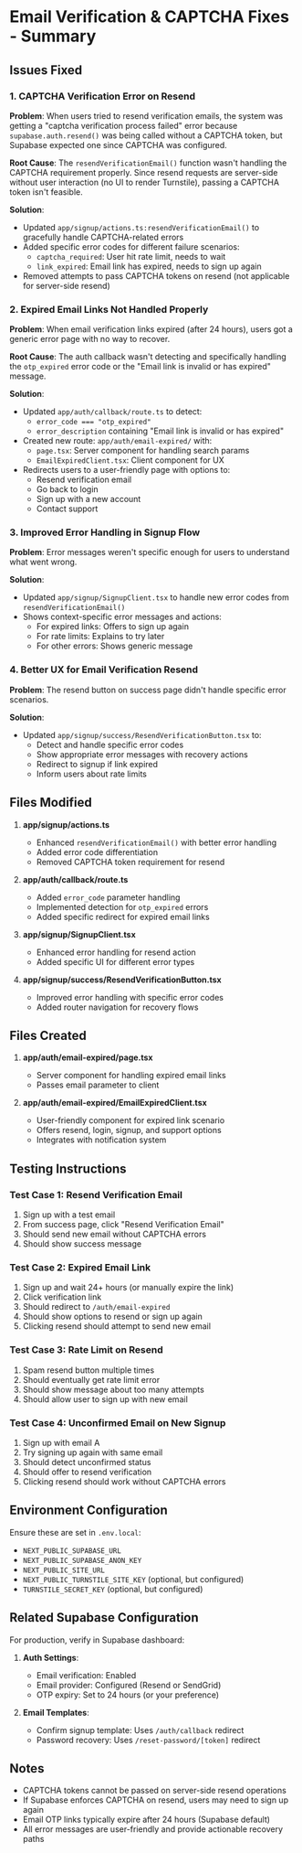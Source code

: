 # Email Verification & CAPTCHA Fixes - Summary

## Issues Fixed

### 1. **CAPTCHA Verification Error on Resend**
**Problem**: When users tried to resend verification emails, the system was getting a "captcha verification process failed" error because `supabase.auth.resend()` was being called without a CAPTCHA token, but Supabase expected one since CAPTCHA was configured.

**Root Cause**: The `resendVerificationEmail()` function wasn't handling the CAPTCHA requirement properly. Since resend requests are server-side without user interaction (no UI to render Turnstile), passing a CAPTCHA token isn't feasible.

**Solution**: 
- Updated `app/signup/actions.ts:resendVerificationEmail()` to gracefully handle CAPTCHA-related errors
- Added specific error codes for different failure scenarios:
  - `captcha_required`: User hit rate limit, needs to wait
  - `link_expired`: Email link has expired, needs to sign up again
- Removed attempts to pass CAPTCHA tokens on resend (not applicable for server-side resend)

### 2. **Expired Email Links Not Handled Properly**
**Problem**: When email verification links expired (after 24 hours), users got a generic error page with no way to recover.

**Root Cause**: The auth callback wasn't detecting and specifically handling the `otp_expired` error code or the "Email link is invalid or has expired" message.

**Solution**:
- Updated `app/auth/callback/route.ts` to detect:
  - `error_code === "otp_expired"`
  - `error_description` containing "Email link is invalid or has expired"
- Created new route: `app/auth/email-expired/` with:
  - `page.tsx`: Server component for handling search params
  - `EmailExpiredClient.tsx`: Client component for UX
- Redirects users to a user-friendly page with options to:
  - Resend verification email
  - Go back to login
  - Sign up with a new account
  - Contact support

### 3. **Improved Error Handling in Signup Flow**
**Problem**: Error messages weren't specific enough for users to understand what went wrong.

**Solution**:
- Updated `app/signup/SignupClient.tsx` to handle new error codes from `resendVerificationEmail()`
- Shows context-specific error messages and actions:
  - For expired links: Offers to sign up again
  - For rate limits: Explains to try later
  - For other errors: Shows generic message

### 4. **Better UX for Email Verification Resend**
**Problem**: The resend button on success page didn't handle specific error scenarios.

**Solution**:
- Updated `app/signup/success/ResendVerificationButton.tsx` to:
  - Detect and handle specific error codes
  - Show appropriate error messages with recovery actions
  - Redirect to signup if link expired
  - Inform users about rate limits

## Files Modified

1. **app/signup/actions.ts**
   - Enhanced `resendVerificationEmail()` with better error handling
   - Added error code differentiation
   - Removed CAPTCHA token requirement for resend

2. **app/auth/callback/route.ts**
   - Added `error_code` parameter handling
   - Implemented detection for `otp_expired` errors
   - Added specific redirect for expired email links

3. **app/signup/SignupClient.tsx**
   - Enhanced error handling for resend action
   - Added specific UI for different error types

4. **app/signup/success/ResendVerificationButton.tsx**
   - Improved error handling with specific error codes
   - Added router navigation for recovery flows

## Files Created

1. **app/auth/email-expired/page.tsx**
   - Server component for handling expired email links
   - Passes email parameter to client

2. **app/auth/email-expired/EmailExpiredClient.tsx**
   - User-friendly component for expired link scenario
   - Offers resend, login, signup, and support options
   - Integrates with notification system

## Testing Instructions

### Test Case 1: Resend Verification Email
1. Sign up with a test email
2. From success page, click "Resend Verification Email"
3. Should send new email without CAPTCHA errors
4. Should show success message

### Test Case 2: Expired Email Link
1. Sign up and wait 24+ hours (or manually expire the link)
2. Click verification link
3. Should redirect to `/auth/email-expired`
4. Should show options to resend or sign up again
5. Clicking resend should attempt to send new email

### Test Case 3: Rate Limit on Resend
1. Spam resend button multiple times
2. Should eventually get rate limit error
3. Should show message about too many attempts
4. Should allow user to sign up with new email

### Test Case 4: Unconfirmed Email on New Signup
1. Sign up with email A
2. Try signing up again with same email
3. Should detect unconfirmed status
4. Should offer to resend verification
5. Clicking resend should work without CAPTCHA errors

## Environment Configuration
Ensure these are set in `.env.local`:
- `NEXT_PUBLIC_SUPABASE_URL`
- `NEXT_PUBLIC_SUPABASE_ANON_KEY`
- `NEXT_PUBLIC_SITE_URL`
- `NEXT_PUBLIC_TURNSTILE_SITE_KEY` (optional, but configured)
- `TURNSTILE_SECRET_KEY` (optional, but configured)

## Related Supabase Configuration
For production, verify in Supabase dashboard:
1. **Auth Settings**:
   - Email verification: Enabled
   - Email provider: Configured (Resend or SendGrid)
   - OTP expiry: Set to 24 hours (or your preference)

2. **Email Templates**:
   - Confirm signup template: Uses `/auth/callback` redirect
   - Password recovery: Uses `/reset-password/[token]` redirect

## Notes
- CAPTCHA tokens cannot be passed on server-side resend operations
- If Supabase enforces CAPTCHA on resend, users may need to sign up again
- Email OTP links typically expire after 24 hours (Supabase default)
- All error messages are user-friendly and provide actionable recovery paths
